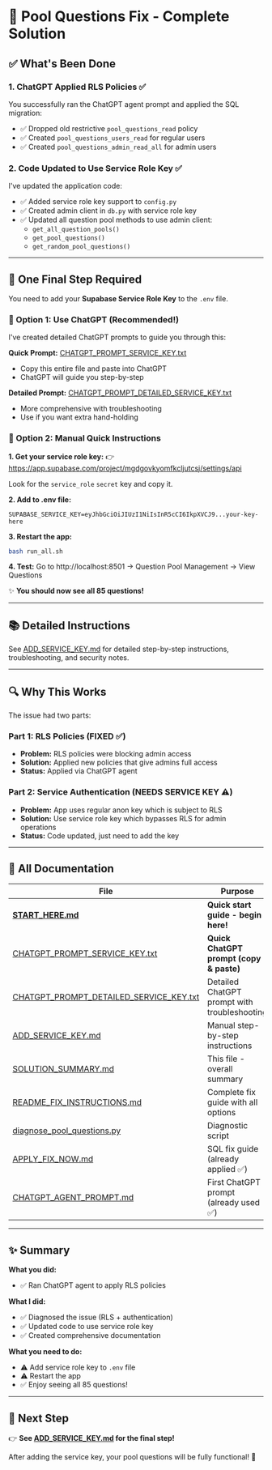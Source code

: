 # 🎯 Pool Questions Fix - Complete Solution

## ✅ What's Been Done

### 1. ChatGPT Applied RLS Policies ✅
You successfully ran the ChatGPT agent prompt and applied the SQL migration:
- ✅ Dropped old restrictive `pool_questions_read` policy
- ✅ Created `pool_questions_users_read` for regular users
- ✅ Created `pool_questions_admin_read_all` for admin users

### 2. Code Updated to Use Service Role Key ✅
I've updated the application code:
- ✅ Added service role key support to `config.py`
- ✅ Created admin client in `db.py` with service role key
- ✅ Updated all question pool methods to use admin client:
  - `get_all_question_pools()`
  - `get_pool_questions()`
  - `get_random_pool_questions()`

---

## 🚀 One Final Step Required

You need to add your **Supabase Service Role Key** to the `.env` file.

### 🤖 Option 1: Use ChatGPT (Recommended!)

I've created detailed ChatGPT prompts to guide you through this:

**Quick Prompt:** [CHATGPT_PROMPT_SERVICE_KEY.txt](CHATGPT_PROMPT_SERVICE_KEY.txt)
- Copy this entire file and paste into ChatGPT
- ChatGPT will guide you step-by-step

**Detailed Prompt:** [CHATGPT_PROMPT_DETAILED_SERVICE_KEY.txt](CHATGPT_PROMPT_DETAILED_SERVICE_KEY.txt)
- More comprehensive with troubleshooting
- Use if you want extra hand-holding

### 📖 Option 2: Manual Quick Instructions

**1. Get your service role key:**
👉 https://app.supabase.com/project/mgdgovkyomfkcljutcsj/settings/api

Look for the `service_role` `secret` key and copy it.

**2. Add to .env file:**
```env
SUPABASE_SERVICE_KEY=eyJhbGciOiJIUzI1NiIsInR5cCI6IkpXVCJ9...your-key-here
```

**3. Restart the app:**
```bash
bash run_all.sh
```

**4. Test:**
Go to http://localhost:8501 → Question Pool Management → View Questions

✨ **You should now see all 85 questions!**

---

## 📚 Detailed Instructions

See [ADD_SERVICE_KEY.md](ADD_SERVICE_KEY.md) for detailed step-by-step instructions, troubleshooting, and security notes.

---

## 🔍 Why This Works

The issue had two parts:

### Part 1: RLS Policies (FIXED ✅)
- **Problem:** RLS policies were blocking admin access
- **Solution:** Applied new policies that give admins full access
- **Status:** Applied via ChatGPT agent

### Part 2: Service Authentication (NEEDS SERVICE KEY ⚠️)
- **Problem:** App uses regular anon key which is subject to RLS
- **Solution:** Use service role key which bypasses RLS for admin operations
- **Status:** Code updated, just need to add the key

---

## 📁 All Documentation

| File | Purpose |
|------|---------|
| **[START_HERE.md](START_HERE.md)** | **Quick start guide - begin here!** |
| [CHATGPT_PROMPT_SERVICE_KEY.txt](CHATGPT_PROMPT_SERVICE_KEY.txt) | **Quick ChatGPT prompt (copy & paste)** |
| [CHATGPT_PROMPT_DETAILED_SERVICE_KEY.txt](CHATGPT_PROMPT_DETAILED_SERVICE_KEY.txt) | Detailed ChatGPT prompt with troubleshooting |
| [ADD_SERVICE_KEY.md](ADD_SERVICE_KEY.md) | Manual step-by-step instructions |
| [SOLUTION_SUMMARY.md](SOLUTION_SUMMARY.md) | This file - overall summary |
| [README_FIX_INSTRUCTIONS.md](README_FIX_INSTRUCTIONS.md) | Complete fix guide with all options |
| [diagnose_pool_questions.py](diagnose_pool_questions.py) | Diagnostic script |
| [APPLY_FIX_NOW.md](APPLY_FIX_NOW.md) | SQL fix guide (already applied ✅) |
| [CHATGPT_AGENT_PROMPT.md](CHATGPT_AGENT_PROMPT.md) | First ChatGPT prompt (already used ✅) |

---

## ✨ Summary

**What you did:**
- ✅ Ran ChatGPT agent to apply RLS policies

**What I did:**
- ✅ Diagnosed the issue (RLS + authentication)
- ✅ Updated code to use service role key
- ✅ Created comprehensive documentation

**What you need to do:**
- ⚠️ Add service role key to `.env` file
- ⚠️ Restart the app
- ✅ Enjoy seeing all 85 questions!

---

## 🎯 Next Step

👉 **See [ADD_SERVICE_KEY.md](ADD_SERVICE_KEY.md) for the final step!**

After adding the service key, your pool questions will be fully functional! 🎉
